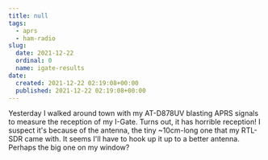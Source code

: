 ```yaml
---
title: null
tags:
  - aprs
  - ham-radio
slug:
  date: 2021-12-22
  ordinal: 0
  name: igate-results
date:
  created: 2021-12-22 02:19:08+00:00
  published: 2021-12-22 02:19:08+00:00
---
```


Yesterday I walked around town with my AT-D878UV blasting APRS signals to
measure the reception of my I-Gate. Turns out, it has horrible reception! I
suspect it's because of the antenna, the tiny ~10cm-long one that my RTL-SDR
came with. It seems I'll have to hook up it up to a better antenna. Perhaps the
big one on my window?
